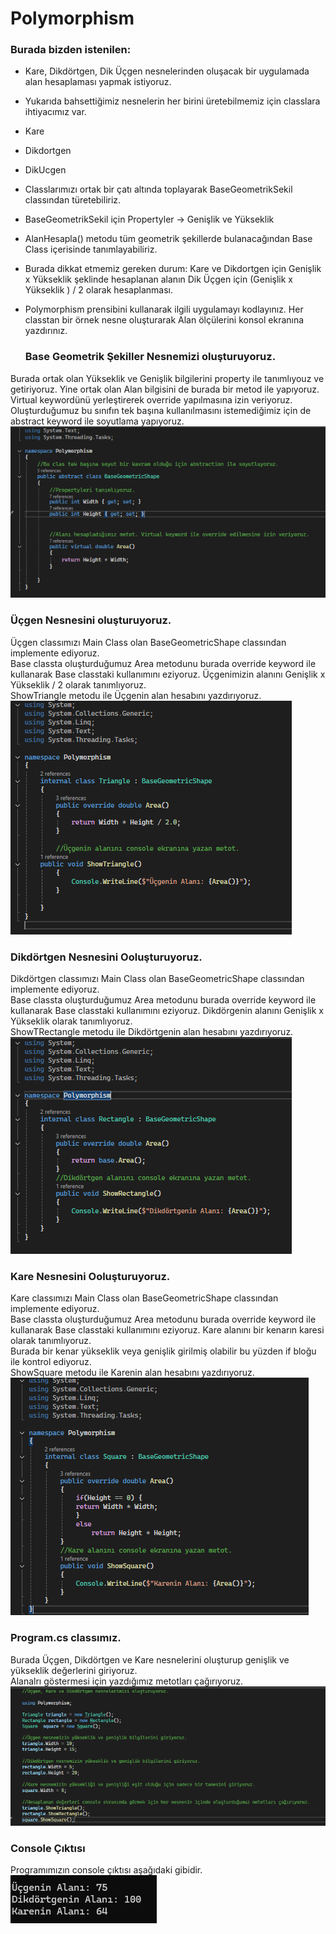 # Polymorphism  
### Burada bizden istenilen:  
- Kare, Dikdörtgen, Dik Üçgen nesnelerinden oluşacak bir uygulamada alan hesaplaması yapmak istiyoruz.  
- Yukarıda bahsettiğimiz nesnelerin her birini üretebilmemiz için classlara ihtiyacımız var.  
- Kare  
- Dikdortgen    
- DikUcgen  
-  Classlarımızı ortak bir çatı altında toplayarak BaseGeometrikSekil classından türetebiliriz.  
-  BaseGeometrikSekil için Propertyler -> Genişlik ve Yükseklik  
-  AlanHesapla() metodu tüm geometrik şekillerde bulanacağından Base Class içerisinde tanımlayabiliriz.  
- Burada dikkat etmemiz gereken durum: Kare ve Dikdortgen için Genişlik x Yükseklik şeklinde hesaplanan alanın Dik Üçgen için (Genişlik x Yükseklik ) / 2 olarak hesaplanması.  
- Polymorphism prensibini kullanarak ilgili uygulamayı kodlayınız. Her classtan bir örnek nesne oluşturarak Alan ölçülerini konsol ekranına yazdırınız.

  ### Base Geometrik Şekiller Nesnemizi oluşturuyoruz.  
Burada ortak olan Yükseklik ve Genişlik bilgilerini property ile tanımlıyouz ve getiriyoruz. Yine ortak olan Alan bilgisini de burada bir metod ile yapıyoruz. Virtual keywordünü yerleştirerek override yapılmasına izin veriyoruz.  
Oluşturduğumuz bu sınıfın tek başına kullanılmasını istemediğimiz için de abstract keyword ile soyutlama yapıyoruz.  
![BaseGeometricShape](https://github.com/ugurarican/Polymorphism/blob/master/baseGeometricShape.png)  

### Üçgen Nesnesini oluşturuyoruz.  
Üçgen classımızı Main Class olan BaseGeometricShape classından implemente ediyoruz.  
Base classta oluşturduğumuz Area metodunu burada override keyword ile kullanarak Base classtaki kullanımını eziyoruz. Üçgenimizin alanını Genişlik x Yükseklik / 2 olarak tanımlıyoruz.  
ShowTriangle metodu ile Üçgenin alan hesabını yazdırıyoruz.  
![Triangle](https://github.com/ugurarican/Polymorphism/blob/master/triangle.png)  

### Dikdörtgen Nesnesini Ooluşturuyoruz.
Dikdörtgen classımızı Main Class olan BaseGeometricShape classından implemente ediyoruz.  
Base classta oluşturduğumuz Area metodunu burada override keyword ile kullanarak Base classtaki kullanımını eziyoruz. Dikdörgenin alanını Genişlik x Yükseklik olarak tanımlıyoruz.  
ShowTRectangle metodu ile Dikdörtgenin alan hesabını yazdırıyoruz.  
![Rectangle](https://github.com/ugurarican/Polymorphism/blob/master/rectangle.png)   

### Kare Nesnesini Ooluşturuyoruz.
Kare classımızı Main Class olan BaseGeometricShape classından implemente ediyoruz.  
Base classta oluşturduğumuz Area metodunu burada override keyword ile kullanarak Base classtaki kullanımını eziyoruz. Kare alanını bir kenarın karesi olarak tanımlıyoruz.  
Burada bir kenar yükseklik veya genişlik girilmiş olabilir bu yüzden if bloğu ile kontrol ediyoruz.  
ShowSquare metodu ile Karenin alan hesabını yazdırıyoruz.  
![Square](https://github.com/ugurarican/Polymorphism/blob/master/square.png)   

### Program.cs classımız.  
Burada Üçgen, Dikdörtgen ve Kare nesnelerini oluşturup genişlik ve yükseklik değerlerini giriyoruz.  
Alanalrı göstermesi için yazdığımız metotları çağırıyoruz.  
![Program](https://github.com/ugurarican/Polymorphism/blob/master/program.png)  

### Console Çıktısı  

Programımızın console çıktısı aşağıdaki gibidir.  
![Display](https://github.com/ugurarican/Polymorphism/blob/master/display.png)

